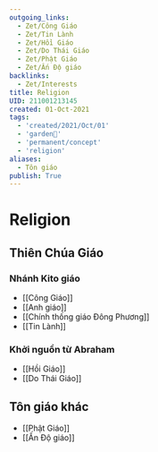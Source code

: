```yaml
---
outgoing_links:
  - Zet/Công Giáo
  - Zet/Tin Lành
  - Zet/Hồi Giáo
  - Zet/Do Thái Giáo
  - Zet/Phật Giáo
  - Zet/Ấn Độ giáo
backlinks:
  - Zet/Interests
title: Religion
UID: 211001213145
created: 01-Oct-2021
tags:
  - 'created/2021/Oct/01'
  - 'garden🏡'
  - 'permanent/concept'
  - 'religion'
aliases:
  - Tôn giáo
publish: True
---
```

# Religion

## Thiên Chúa Giáo
### Nhánh Kito giáo
- [[Công Giáo]]
- [[Anh giáo]]
- [[Chính thống giáo Đông Phương]]
- [[Tin Lành]]

### Khởi nguồn từ Abraham
- [[Hồi Giáo]]
- [[Do Thái Giáo]]

## Tôn giáo khác
- [[Phật Giáo]]
- [[Ấn Độ giáo]]

